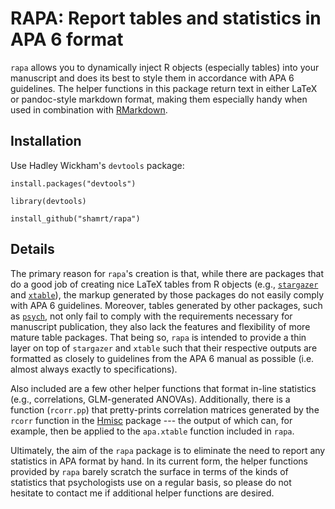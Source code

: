 # RAPA: Report tables and statistics in APA 6 format

`rapa` allows you to dynamically inject R objects (especially tables) into your manuscript and does its best to style them in accordance with APA 6 guidelines.
The helper functions in this package return text in either LaTeX or pandoc-style markdown format, making them especially handy when used in combination with [RMarkdown](http://rmarkdown.rstudio.com).


## Installation

Use Hadley Wickham's `devtools` package:

    install.packages("devtools")

    library(devtools)

    install_github("shamrt/rapa")


## Details

The primary reason for `rapa`'s creation is that, while there are packages that do a good job of creating nice LaTeX tables from R objects (e.g., [`stargazer`](http://cran.r-project.org/web/packages/stargazer) and [`xtable`](http://cran.r-project.org/web/packages/xtable)), the markup generated by those packages do not easily comply with APA 6 guidelines.
Moreover, tables generated by other packages, such as [`psych`](http://cran.r-project.org/web/packages/psych), not only fail to comply with the requirements necessary for manuscript publication, they also lack the features and flexibility of more mature table packages.
That being so, `rapa` is intended to provide a thin layer on top of `stargazer` and `xtable` such that their respective outputs are formatted as closely to guidelines from the APA 6 manual as possible (i.e. almost always exactly to specifications).

Also included are a few other helper functions that format in-line statistics (e.g., correlations, GLM-generated ANOVAs).
Additionally, there is a function (`rcorr.pp`) that pretty-prints correlation matrices generated by the `rcorr` function in the [Hmisc](http://cran.r-project.org/web/packages/Hmisc) package --- the output of which can, for example, then be applied to the `apa.xtable` function included in `rapa`.

Ultimately, the aim of the `rapa` package is to eliminate the need to report any statistics in APA format by hand.
In its current form, the helper functions provided by `rapa` barely scratch the surface in terms of the kinds of statistics that psychologists use on a regular basis, so please do not hesitate to contact me if additional helper functions are desired.
